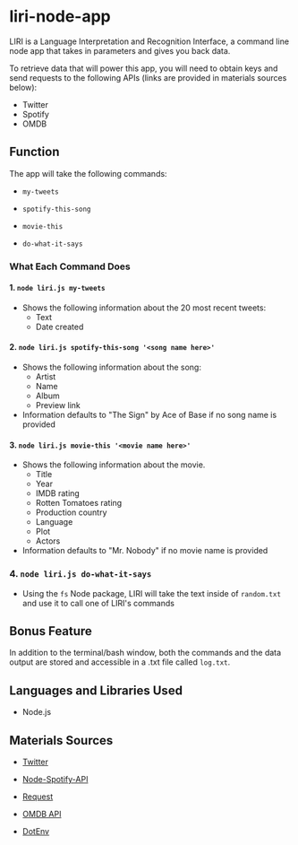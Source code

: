 # liri-node-app

LIRI is a Language Interpretation and Recognition Interface, a command line node app that takes in parameters and gives you back data.

To retrieve data that will power this app, you will need to obtain keys and send requests to the following APIs (links are provided in materials sources below):
* Twitter
* Spotify
* OMDB

## Function

The app will take the following commands:

* `my-tweets`

* `spotify-this-song`

* `movie-this`

* `do-what-it-says`

### What Each Command Does

####  1. `node liri.js my-tweets`
* Shows the following information about the 20 most recent tweets:
    * Text
    * Date created

#### 2. `node liri.js spotify-this-song '<song name here>'`
* Shows the following information about the song:
    * Artist
    * Name
    * Album
    * Preview link
* Information defaults to "The Sign" by Ace of Base if no song name is provided

#### 3. `node liri.js movie-this '<movie name here>'`
* Shows the following information about the movie.
    * Title
    * Year
    * IMDB rating
    * Rotten Tomatoes rating
    * Production country
    * Language
    * Plot
    * Actors
* Information defaults to "Mr. Nobody" if no movie name is provided

### 4. `node liri.js do-what-it-says`
* Using the `fs` Node package, LIRI will take the text inside of `random.txt` and use it to call one of LIRI's commands

## Bonus Feature
In addition to the terminal/bash window, both the commands and the data output are stored and accessible in a .txt file called `log.txt`.

## Languages and Libraries Used
* Node.js

## Materials Sources
* [Twitter](https://www.npmjs.com/package/twitter)

* [Node-Spotify-API](https://www.npmjs.com/package/node-spotify-api)

* [Request](https://www.npmjs.com/package/request)

* [OMDB API](http://www.omdbapi.com)

* [DotEnv](https://www.npmjs.com/package/dotenv)












